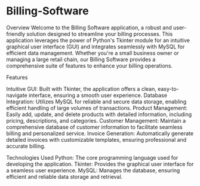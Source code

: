 # Billing-Software
Overview
Welcome to the Billing Software application, a robust and user-friendly solution designed to streamline your billing processes. This application leverages the power of Python's Tkinter module for an intuitive graphical user interface (GUI) and integrates seamlessly with MySQL for efficient data management. Whether you're a small business owner or managing a large retail chain, our Billing Software provides a comprehensive suite of features to enhance your billing operations.

Features

Intuitive GUI: Built with Tkinter, the application offers a clean, easy-to-navigate interface, ensuring a smooth user experience.
Database Integration: Utilizes MySQL for reliable and secure data storage, enabling efficient handling of large volumes of transactions.
Product Management: Easily add, update, and delete products with detailed information, including pricing, descriptions, and categories.
Customer Management: Maintain a comprehensive database of customer information to facilitate seamless billing and personalized service.
Invoice Generation: Automatically generate detailed invoices with customizable templates, ensuring professional and accurate billing.

Technologies Used
Python: The core programming language used for developing the application.
Tkinter: Provides the graphical user interface for a seamless user experience.
MySQL: Manages the database, ensuring efficient and reliable data storage and retrieval.
